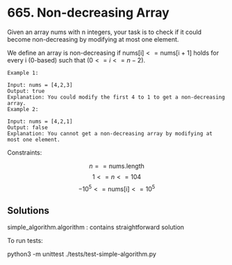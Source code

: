 # 665. Non-decreasing Array

Given an array nums with n integers, your task is to check if it could become non-decreasing by modifying at most one element.

We define an array is non-decreasing if $\text{nums[i]} <= \text{nums[i + 1]}$ holds for every i (0-based) such that $(0 <= i <= n - 2)$.

```
Example 1:

Input: nums = [4,2,3]
Output: true
Explanation: You could modify the first 4 to 1 to get a non-decreasing array.
Example 2:

Input: nums = [4,2,1]
Output: false
Explanation: You cannot get a non-decreasing array by modifying at most one element.
```

Constraints:

$$n == \text{nums.length}$$
$$1 <= n <= 104$$
$$-10^5 <= \text{nums[i]} <= 10^5$$

## Solutions

simple_algorithm.algorithm : contains straightforward solution

To run tests:

python3 -m unittest ./tests/test-simple-algorithm.py
